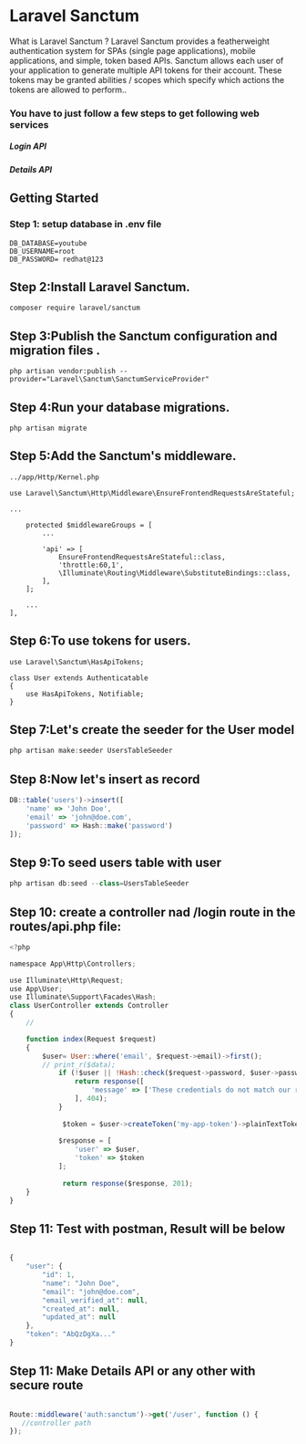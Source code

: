 # Laravel Sanctum 
What is Laravel Sanctum ?
Laravel Sanctum provides a featherweight authentication system for SPAs (single page applications), mobile applications, and simple, token based APIs. Sanctum allows each user of your application to generate multiple API tokens for their account. These tokens may be granted abilities / scopes which specify which actions the tokens are allowed to perform..

### You have to just follow a few steps to get following web services
##### Login API
##### Details API




## Getting Started
### Step 1: setup database in .env file

```` 
DB_DATABASE=youtube
DB_USERNAME=root
DB_PASSWORD= redhat@123
````

## Step 2:Install Laravel Sanctum.

````
composer require laravel/sanctum
````

## Step 3:Publish the Sanctum configuration and migration files .

````
php artisan vendor:publish --provider="Laravel\Sanctum\SanctumServiceProvider"

````

## Step 4:Run your database migrations.

````
php artisan migrate

````

## Step 5:Add the Sanctum's middleware.

````
../app/Http/Kernel.php

use Laravel\Sanctum\Http\Middleware\EnsureFrontendRequestsAreStateful;

...

    protected $middlewareGroups = [
        ...

        'api' => [
            EnsureFrontendRequestsAreStateful::class,
            'throttle:60,1',
            \Illuminate\Routing\Middleware\SubstituteBindings::class,
        ],
    ];

    ...
],

````

## Step 6:To use tokens for users.

````
use Laravel\Sanctum\HasApiTokens;

class User extends Authenticatable
{
    use HasApiTokens, Notifiable;
}

````

## Step 7:Let's create the seeder for the User model

```javascript 
php artisan make:seeder UsersTableSeeder
````

## Step 8:Now let's insert as record

```javascript 
DB::table('users')->insert([
    'name' => 'John Doe',
    'email' => 'john@doe.com',
    'password' => Hash::make('password')
]);
````

## Step 9:To seed users table with user

```javascript 
php artisan db:seed --class=UsersTableSeeder
````


## Step 10:  create a controller nad  /login route in the routes/api.php file:


```javascript 
<?php

namespace App\Http\Controllers;

use Illuminate\Http\Request;
use App\User;
use Illuminate\Support\Facades\Hash;
class UserController extends Controller
{
    // 

    function index(Request $request)
    {
        $user= User::where('email', $request->email)->first();
        // print_r($data);
            if (!$user || !Hash::check($request->password, $user->password)) {
                return response([
                    'message' => ['These credentials do not match our records.']
                ], 404);
            }
        
             $token = $user->createToken('my-app-token')->plainTextToken;
        
            $response = [
                'user' => $user,
                'token' => $token
            ];
        
             return response($response, 201);
    }
}


````


## Step 11: Test with postman, Result will be below

```javascript 

{
    "user": {
        "id": 1,
        "name": "John Doe",
        "email": "john@doe.com",
        "email_verified_at": null,
        "created_at": null,
        "updated_at": null
    },
    "token": "AbQzDgXa..."
}

````

## Step 11: Make Details API or any other with secure route  

```javascript 

Route::middleware('auth:sanctum')->get('/user', function () {
   //controller path 
});

````
